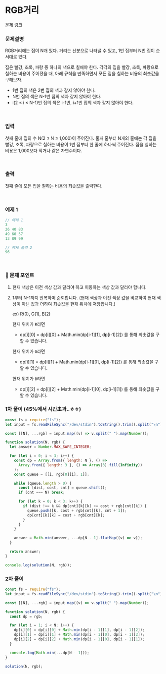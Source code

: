 # **RGB거리**

[문제 링크](https://www.acmicpc.net/problem/1149)

### 문제설명

RGB거리에는 집이 N개 있다. 거리는 선분으로 나타낼 수 있고, 1번 집부터 N번 집이 순서대로 있다.

집은 빨강, 초록, 파랑 중 하나의 색으로 칠해야 한다. 각각의 집을 빨강, 초록, 파랑으로 칠하는 비용이 주어졌을 때, 아래 규칙을 만족하면서 모든 집을 칠하는 비용의 최솟값을 구해보자.

- 1번 집의 색은 2번 집의 색과 같지 않아야 한다.
- N번 집의 색은 N-1번 집의 색과 같지 않아야 한다.
- i(2 ≤ i ≤ N-1)번 집의 색은 i-1번, i+1번 집의 색과 같지 않아야 한다.

<br>

### 입력

첫째 줄에 집의 수 N(2 ≤ N ≤ 1,000)이 주어진다. 둘째 줄부터 N개의 줄에는 각 집을 빨강, 초록, 파랑으로 칠하는 비용이 1번 집부터 한 줄에 하나씩 주어진다. 집을 칠하는 비용은 1,000보다 작거나 같은 자연수이다.

<br>

### 출력

첫째 줄에 모든 집을 칠하는 비용의 최솟값을 출력한다.

<br>

### 예제 1

```jsx
// 예제 1
3
26 40 83
49 60 57
13 89 99

// 예제 출력 2
96
```

<br>

### 📕 문제 포인트

1. 현재 색상은 이전 색상 값과 달라야 하고 이동하는 색상 값과 달라야 합니다.
2. 1부터 N-1까지 반복하며 순회합니다. (현재 색상과 이전 색상 값을 비교하여 현재 색상이 아닌 값과 더하여 최솟값을 현재 위치에 저장합니다.)

   ex) R(0), G(1), B(2)

   현재 위치가 `R`라면

   - dp[i][0] = dp[i][0] + Math.min(dp[i-1][1], dp[i-1][2]) 를 통해 최솟값을 구할 수 있습니다.

   현재 위치가 `G`라면

   - dp[i][1] = dp[i][1] + Math.min(dp[i-1][0], dp[i-1][2]) 를 통해 최솟값을 구할 수 있습니다.

   현재 위치가 `B`라면

   - dp[i][2] = dp[i][2] + Math.min(dp[i-1][0], dp[i-1][1]) 를 통해 최솟값을 구할 수 있습니다.

### 1차 풀이 (45%에서 시간초과..ㅎㅎ)

```jsx
const fs = require("fs");
let input = fs.readFileSync("/dev/stdin").toString().trim().split("\n");

const [[N], ...rgb] = input.map((v) => v.split(" ").map(Number));

function solution(N, rgb) {
  let answer = Number.MAX_SAFE_INTEGER;

  for (let i = 0; i < 3; i++) {
    const dp = Array.from({ length: N }, () =>
      Array.from({ length: 3 }, () => Array(3).fill(Infinity))
    );
    const queue = [[i, rgb[0][i], 1]];

    while (queue.length > 0) {
      const [dist, cost, cnt] = queue.shift();
      if (cnt === N) break;

      for (let k = 0; k < 3; k++) {
        if (dist !== k && dp[cnt][k][k] >= cost + rgb[cnt][k]) {
          queue.push([k, cost + rgb[cnt][k], cnt + 1]);
          dp[cnt][k][k] = cost + rgb[cnt][k];
        }
      }
    }

    answer = Math.min(answer, ...dp[N - 1].flatMap((v) => v));
  }

  return answer;
}

console.log(solution(N, rgb));
```

### 2차 풀이

```js
const fs = require("fs");
let input = fs.readFileSync("/dev/stdin").toString().trim().split("\n");

const [[N], ...rgb] = input.map((v) => v.split(" ").map(Number));

function solution(N, rgb) {
  const dp = rgb;

  for (let i = 1; i < N; i++) {
    dp[i][0] = dp[i][0] + Math.min(dp[i - 1][1], dp[i - 1][2]);
    dp[i][1] = dp[i][1] + Math.min(dp[i - 1][0], dp[i - 1][2]);
    dp[i][2] = dp[i][2] + Math.min(dp[i - 1][0], dp[i - 1][1]);
  }

  console.log(Math.min(...dp[N - 1]));
}

solution(N, rgb);
```
